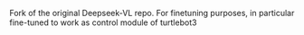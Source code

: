 Fork of the original Deepseek-VL repo. For finetuning purposes, in particular fine-tuned to work as control module of turtlebot3
